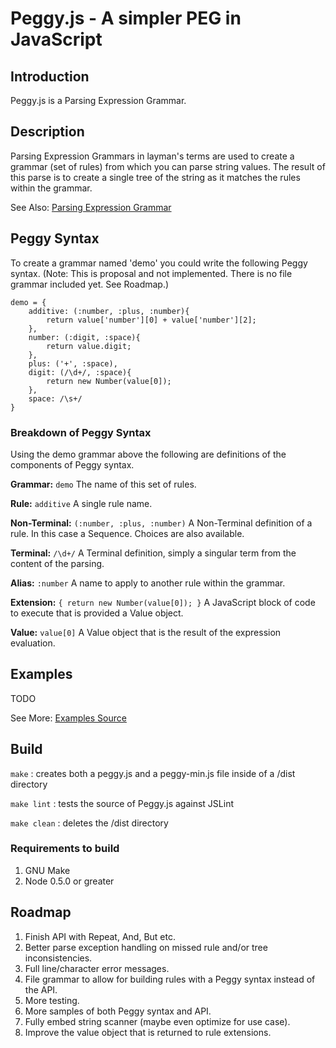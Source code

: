 Peggy.js - A simpler PEG in JavaScript
======================================

Introduction
------------

Peggy.js is a Parsing Expression Grammar.

Description
-----------

Parsing Expression Grammars in layman's terms are used to create a grammar (set of rules) from 
which you can parse string values. The result of this parse is to create a single tree of the
string as it matches the rules within the grammar.

See Also: [Parsing Expression Grammar](http://en.wikipedia.org/wiki/Parsing_expression_grammar)

Peggy Syntax
------------

To create a grammar named 'demo' you could write the following Peggy syntax.
(Note: This is proposal and not implemented. There is no file grammar included yet. See Roadmap.)

	demo = {
		additive: (:number, :plus, :number){
			return value['number'][0] + value['number'][2];
		},
		number: (:digit, :space){
			return value.digit;
		},
		plus: ('+', :space),
		digit: (/\d+/, :space){
			return new Number(value[0]);
		},
		space: /\s+/
	}

### Breakdown of Peggy Syntax ###
Using the demo grammar above the following are definitions of the components of Peggy syntax.

**Grammar:** `demo`
The name of this set of rules.

**Rule:** `additive`
A single rule name.

**Non-Terminal:** `(:number, :plus, :number)`
A Non-Terminal definition of a rule. In this case a Sequence. Choices are also available.

**Terminal:** `/\d+/`
A Terminal definition, simply a singular term from the content of the parsing.

**Alias:** `:number`
A name to apply to another rule within the grammar.

**Extension:** `{ return new Number(value[0]); }`
A JavaScript block of code to execute that is provided a Value object. 

**Value:** `value[0]`
A Value object that is the result of the expression evaluation.

Examples
--------

TODO

See More: [Examples Source](./examples)

Build
-----

`make` : creates both a peggy.js and a peggy-min.js file inside of a /dist directory

`make lint` : tests the source of Peggy.js against JSLint

`make clean` : deletes the /dist directory

### Requirements to build
1. GNU Make
2. Node 0.5.0 or greater

Roadmap
-------

1. Finish API with Repeat, And, But etc. 
2. Better parse exception handling on missed rule and/or tree inconsistencies.
3. Full line/character error messages.
4. File grammar to allow for building rules with a Peggy syntax instead of the API.
5. More testing.
6. More samples of both Peggy syntax and API.
7. Fully embed string scanner (maybe even optimize for use case).
8. Improve the value object that is returned to rule extensions.